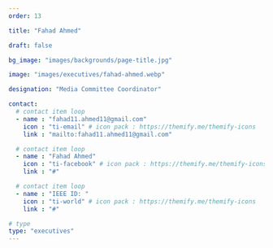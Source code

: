 ```yaml
---
order: 13

title: "Fahad Ahmed"

draft: false

bg_image: "images/backgrounds/page-title.jpg"

image: "images/executives/fahad-ahmed.webp"

designation: "Media Committee Coordinator"

contact:
  # contact item loop
  - name : "fahad11.ahmed11@gmail.com"
    icon : "ti-email" # icon pack : https://themify.me/themify-icons
    link : "mailto:fahad11.ahmed11@gmail.com"

  # contact item loop
  - name : "Fahad Ahmed"
    icon : "ti-facebook" # icon pack : https://themify.me/themify-icons
    link : "#"

  # contact item loop
  - name : "IEEE ID: "
    icon : "ti-world" # icon pack : https://themify.me/themify-icons
    link : "#"

# type
type: "executives"
---
```

